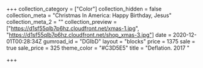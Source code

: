 +++
collection_category = ["Color"]
collection_hidden = false
collection_meta = "Christmas In America: Happy Birthday, Jesus"
collection_meta_2 = ""
collection_preview = ["https://d1sf55qlb7p6hz.cloudfront.net/xmas-1.jpg", "https://d1sf55qlb7p6hz.cloudfront.net/shop_xmas-3.jpg"]
date = 2020-12-01T00:28:34Z
gumroad_id = "DGIbD"
layout = "blocks"
price = 1375
sale = true
sale_price = 325
theme_color = "#C3D5E5"
title = "Deflation. 2017 "

+++

